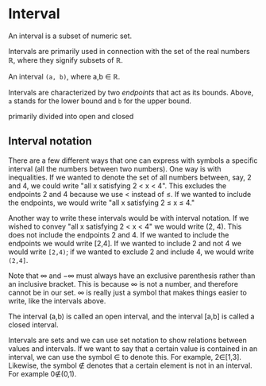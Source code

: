 # Interval

An interval is a subset of numeric set.

Intervals are primarily used in connection with the set of the real numbers ℝ, where they signify subsets of ℝ.

An interval `(a, b)`, where a,b ∈ ℝ.

Intervals are characterized by two *endpoints* that act as its bounds. Above, `a` stands for the lower bound and `b` for the upper bound.

primarily divided into open and closed

## Interval notation

There are a few different ways that one can express with symbols a specific interval (all the numbers between two numbers). One way is with inequalities. If we wanted to denote the set of all numbers between, say, 2 and 4, we could write "all x satisfying 2 < x < 4". This excludes the endpoints 2 and 4 because we use < instead of ≤. If we wanted to include the endpoints, we would write "all x satisfying 2 ≤ x ≤ 4."

Another way to write these intervals would be with interval notation. If we wished to convey "all x satisfying 2 < x < 4" we would write (2, 4). This does not include the endpoints 2 and 4. If we wanted to include the endpoints we would write [2,4]. If we wanted to include 2 and not 4 we would write `[2,4)`; if we wanted to exclude 2 and include 4, we would write `(2,4]`.

Note that ∞ and −∞ must always have an exclusive parenthesis rather than an inclusive bracket. This is because ∞ is not a number, and therefore cannot be in our set. ∞ is really just a symbol that makes things easier to write, like the intervals above.

The interval (a,b) is called an open interval, and the interval [a,b] is called a closed interval.

Intervals are sets and we can use set notation to show relations between values and intervals. If we want to say that a certain value is contained in an interval, we can use the symbol ∈ to denote this. For example, 2∈[1,3]. Likewise, the symbol ∉ denotes that a certain element is not in an interval. For example 0∉(0,1).
